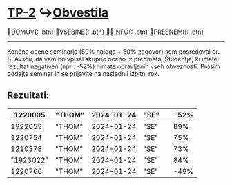 # [TP-2](../index.md) ↪[Obvestila](./index.md) 

[🏡DOMOV](../index.md){: .btn}
[📝VSEBINE](../Vsebine/index.md){: .btn}
[👨‍🎓INFO](../info.md){: .btn}
[💾PRESNEMI](../Presnemi/index.md){: .btn}

---
 
Končne ocene seminarja (50% naloga + 50% zagovor) sem posredoval dr. S. Avscu, da vam bo vpisal skupno oceno iz predmeta. Študentje, ki imate rezultat negativen (npr.: -52%) nimate opravljenih vseh obveznosti. Prosim oddajte seminar in se prijavite na naslednji izpitni rok.

## Rezultati:

| 1220005 | "THOM" | 2024-01-24 | "SE" |  | -52% |
| ---- | ---- | ---- | ---- | ---- | ---- |
| 1922059 | "THOM" | 2024-01-24 | "SE" |  | 89% |
| 1220754 | "THOM" | 2024-01-24 | "SE" |  | 75% |
| 1210378 | "THOM" | 2024-01-24 | "SE" |  | 73% |
| "1923022" | "THOM" | 2024-01-24 | "SE" |  | 84% |
| 1220766 | "THOM" | 2024-01-24 | "SE" |  | -49% |

